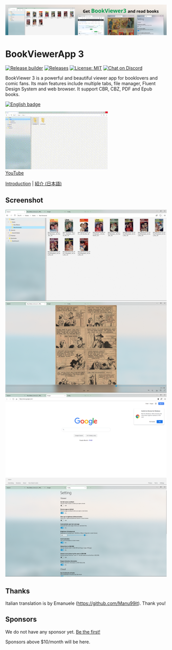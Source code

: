![banner](/res/Banner/banner.png)

# BookViewerApp 3
[![Release builder](https://github.com/kurema/BookViewerApp3/workflows/Release%20builder/badge.svg)](https://github.com/kurema/BookViewerApp3/actions)
[![Releases](https://img.shields.io/github/release/kurema/BookViewerApp3.svg)](https://github.com/kurema/BookViewerApp3/releases/latest)
[![License: MIT](https://img.shields.io/badge/License-MIT-blue.svg)](https://github.com/kurema/BookViewerApp3/blob/master/LICENSE)
[![Chat on Discord](https://discordapp.com/api/guilds/741373122858713118/widget.png)](https://discord.gg/tKwuhcc)

BookViewer 3 is a powerful and beautiful viewer app for booklovers and comic fans.
Its main features include multiple tabs, file manager, Fluent Design System and web browser.
It support CBR, CBZ, PDF and Epub books.

<a href='//www.microsoft.com/store/apps/9n607jhlbczb?cid=storebadge&ocid=badge'><img src='https://developer.microsoft.com/en-us/store/badges/images/English_get-it-from-MS.png' alt='English badge' width='142px' height='52px'/></a>

[![YouTube](/res/Movie/20200729/movie.gif)  
YouTube](http://www.youtube.com/watch?v=rKCw_OlOKb8 "YouTube")

[Introduction](https://kurema.github.io/BookViewerApp3/introduction.en.html) | [紹介 (日本語)](https://kurema.github.io/BookViewerApp3/introduction.ja.html)

## Screenshot
![screenshot](/res/Screenshots/Pics/en/2020-07-18%20171048.png)  
![screenshot](/res/Screenshots/Pics/en/2020-07-18%20171351.png)  
![screenshot](/res/Screenshots/Pics/en/2020-07-18%20171315.png)  
![screenshot](/res/Screenshots/Pics/en/2020-07-18%20171428.png)  

## Thanks
Italian translation is by Emanuele (https://github.com/Manu99it).
Thank you!

## Sponsors
We do not have any sponsor yet. [Be the first!](https://github.com/sponsors/kurema/)

Sponsors above $10/month will be here.

